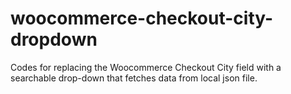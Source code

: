 # woocommerce-checkout-city-dropdown
Codes for replacing the Woocommerce Checkout City field with a searchable drop-down that fetches data from local json file.
